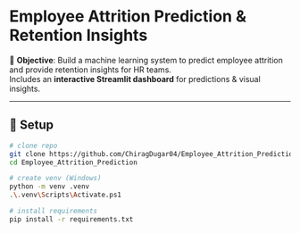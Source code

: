 # Employee Attrition Prediction & Retention Insights

📌 **Objective**: Build a machine learning system to predict employee attrition and provide retention insights for HR teams.  
Includes an **interactive Streamlit dashboard** for predictions & visual insights.

---

## 🚀 Setup

```bash
# clone repo
git clone https://github.com/ChiragDugar04/Employee_Attrition_Prediction.git
cd Employee_Attrition_Prediction

# create venv (Windows)
python -m venv .venv
.\.venv\Scripts\Activate.ps1

# install requirements
pip install -r requirements.txt
